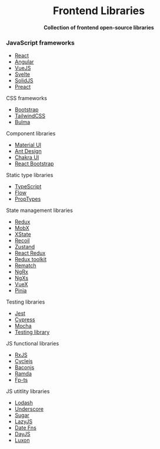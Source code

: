 <div align="center">
  <h1>Frontend Libraries</h1>
  <h4>Collection of frontend open-source libraries</h4>
</div>

### JavaScript frameworks

- [React](https://github.com/facebook/react)
- [Angular](https://github.com/angular/angular)
- [VueJS](https://github.com/vuejs/vue)
- [Svelte](https://github.com/sveltejs/svelte)
- [SolidJS](https://github.com/solidjs/solid)
- [Preact](https://github.com/preactjs/preact)

CSS frameworks

- [Bootstrap](https://github.com/twbs/bootstrap)
- [TailwindCSS](https://github.com/tailwindlabs/tailwindcss)
- [Bulma](https://github.com/jgthms/bulma)

Component libraries

- [Material UI](https://github.com/mui/material-ui)
- [Ant Design](https://github.com/ant-design/ant-design/)
- [Chakra UI](https://github.com/chakra-ui/chakra-ui)
- [React Bootstrap](https://github.com/react-bootstrap/react-bootstrap)

Static type libraries

- [TypeScript](https://github.com/microsoft/TypeScript)
- [Flow](https://github.com/flowjs/flow.js/)
- [PropTypes](https://github.com/facebook/prop-types)

State management libraries

- [Redux](https://github.com/reduxjs/redux)
- [MobX](https://github.com/mobxjs/mobx)
- [XState](https://github.com/statelyai/xstate)
- [Recoil](https://github.com/facebookexperimental/Recoil)
- [Zustand](https://github.com/pmndrs/zustand)
- [React Redux](https://github.com/reduxjs/react-redux)
- [Redux toolkit](https://github.com/reduxjs/redux-toolkit)
- [Rematch](https://github.com/rematch/rematch)
- [NgRx](https://github.com/ngrx/platform)
- [NgXs](https://github.com/ngxs/store)
- [VueX](https://github.com/vuejs/vuex)
- [Pinia](https://github.com/vuejs/pinia)

Testing libraries

- [Jest](https://github.com/facebook/jest)
- [Cypress](https://github.com/cypress-io/cypress)
- [Mocha](https://github.com/mochajs/mocha)
- [Testing library](https://github.com/testing-library/react-testing-library)

JS functional libraries

- [RxJS](https://github.com/reactivex/rxjs)
- [Cyclejs](https://github.com/cyclejs/cyclejs)
- [Baconjs](https://github.com/baconjs/bacon.js)
- [Ramda](https://github.com/ramda/ramda)
- [Fp-ts](https://github.com/gcanti/fp-ts)

JS utitlity libraries

- [Lodash](https://github.com/lodash/lodash)
- [Underscore](https://github.com/jashkenas/underscore)
- [Sugar](https://github.com/andrewplummer/Sugar)
- [LazyJS](https://github.com/dtao/lazy.js)
- [Date Fns](https://github.com/date-fns/date-fns)
- [DayJS](https://github.com/iamkun/dayjs/)
- [Luxon](https://github.com/moment/luxon)
